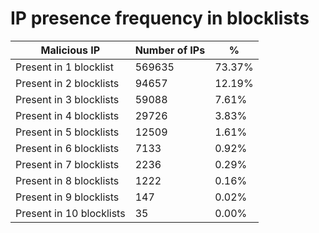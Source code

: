 # IP presence frequency in blocklists
| Malicious IP | Number of IPs | % |
|----|----|----|
| Present in 1 blocklist | 569635 | 73.37% |
| Present in 2 blocklists | 94657 | 12.19% |
| Present in 3 blocklists | 59088 | 7.61% |
| Present in 4 blocklists | 29726 | 3.83% |
| Present in 5 blocklists | 12509 | 1.61% |
| Present in 6 blocklists | 7133 | 0.92% |
| Present in 7 blocklists | 2236 | 0.29% |
| Present in 8 blocklists | 1222 | 0.16% |
| Present in 9 blocklists | 147 | 0.02% |
| Present in 10 blocklists | 35 | 0.00% |
